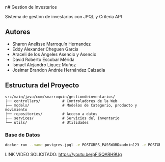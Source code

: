 n# Gestion de Investarios

Sistema de gestión de investarios con JPQL y Criteria API

## Autores
- Sharon Anelisse Marroquín Hernandez
- Eddy Alexander Cheguen Garcia
- Araceli de los Angeles Asencio y Asencio
- David Roberto Escobar Mérida
- Ismael Alejandro Liquez Muñoz
- Josimar Brandon Andrée Hernández Calzadia


## Estructura del Proyecto

```
src/main/java/com/smarroquin/gestiondeinventarios/
├── controllers/          # Controladores de la Web
├── models/               # Modelos de Categorio, producto y movimiento
├── repositories/         # Acceso a datos
├── services/             # Servicios del Inventario
└── utils/                # Utilidades
```

### Base de Datos
```bash
docker run --name postgres-jpql -e POSTGRES_PASSWORD=admin123 -e POSTGRES_USER=postgres -e POSTGRES_DB=gestionInventarios -p 5433:5432 -d postgres
```



LINK VIDEO SOLICITADO:  https://youtu.be/pFlSQARH9Ug
